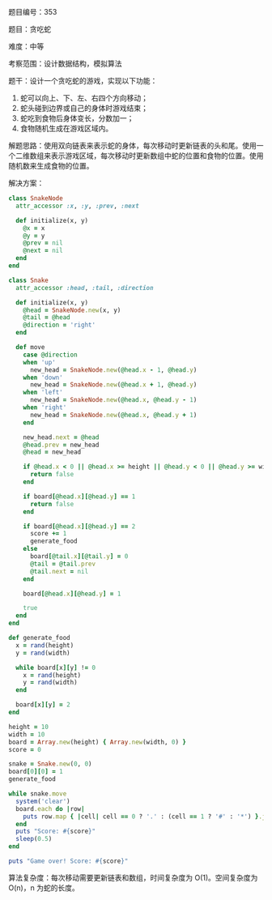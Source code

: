 题目编号：353

题目：贪吃蛇

难度：中等

考察范围：设计数据结构，模拟算法

题干：设计一个贪吃蛇的游戏，实现以下功能：

1. 蛇可以向上、下、左、右四个方向移动；
2. 蛇头碰到边界或自己的身体时游戏结束；
3. 蛇吃到食物后身体变长，分数加一；
4. 食物随机生成在游戏区域内。

解题思路：使用双向链表来表示蛇的身体，每次移动时更新链表的头和尾。使用一个二维数组来表示游戏区域，每次移动时更新数组中蛇的位置和食物的位置。使用随机数来生成食物的位置。

解决方案：

```ruby
class SnakeNode
  attr_accessor :x, :y, :prev, :next

  def initialize(x, y)
    @x = x
    @y = y
    @prev = nil
    @next = nil
  end
end

class Snake
  attr_accessor :head, :tail, :direction

  def initialize(x, y)
    @head = SnakeNode.new(x, y)
    @tail = @head
    @direction = 'right'
  end

  def move
    case @direction
    when 'up'
      new_head = SnakeNode.new(@head.x - 1, @head.y)
    when 'down'
      new_head = SnakeNode.new(@head.x + 1, @head.y)
    when 'left'
      new_head = SnakeNode.new(@head.x, @head.y - 1)
    when 'right'
      new_head = SnakeNode.new(@head.x, @head.y + 1)
    end

    new_head.next = @head
    @head.prev = new_head
    @head = new_head

    if @head.x < 0 || @head.x >= height || @head.y < 0 || @head.y >= width
      return false
    end

    if board[@head.x][@head.y] == 1
      return false
    end

    if board[@head.x][@head.y] == 2
      score += 1
      generate_food
    else
      board[@tail.x][@tail.y] = 0
      @tail = @tail.prev
      @tail.next = nil
    end

    board[@head.x][@head.y] = 1

    true
  end
end

def generate_food
  x = rand(height)
  y = rand(width)

  while board[x][y] != 0
    x = rand(height)
    y = rand(width)
  end

  board[x][y] = 2
end

height = 10
width = 10
board = Array.new(height) { Array.new(width, 0) }
score = 0

snake = Snake.new(0, 0)
board[0][0] = 1
generate_food

while snake.move
  system('clear')
  board.each do |row|
    puts row.map { |cell| cell == 0 ? '.' : (cell == 1 ? '#' : '*') }.join(' ')
  end
  puts "Score: #{score}"
  sleep(0.5)
end

puts "Game over! Score: #{score}"
```

算法复杂度：每次移动需要更新链表和数组，时间复杂度为 O(1)。空间复杂度为 O(n)，n 为蛇的长度。